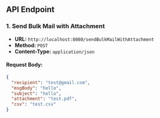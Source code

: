 ## API Endpoint

### 1. **Send Bulk Mail with Attachment**
- **URL:** `http://localhost:8080/sendBulkMailWithAttachment`
- **Method:** `POST`
- **Content-Type:** `application/json`

#### Request Body:
```json
{
  "recipient": "test@gmail.com",
  "msgBody": "hello",
  "subject": "hello",
  "attachment": "test.pdf",
  "csv": "test.csv"
}
